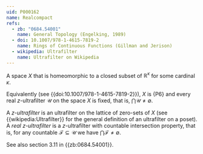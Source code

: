 ```yaml
---
uid: P000162
name: Realcompact
refs:
  - zb: "0684.54001"
    name: General Topology (Engelking, 1989)
  - doi: 10.1007/978-1-4615-7819-2
    name: Rings of Continuous Functions (Gillman and Jerison)
  - wikipedia: Ultrafilter
    name: Ultrafilter on Wikipedia
---
```


A space $X$ that is homeomorphic to a closed subset of $\mathbb{R}^\kappa$ for some cardinal $\kappa$.

Equivalently (see {{doi:10.1007/978-1-4615-7819-2}}), $X$ is {P6} and every real $z$-ultrafilter $\mathcal U$ on the space $X$ is fixed,
that is, $\bigcap\mathcal{U}\neq\emptyset$.

A *$z$-ultrafilter* is an ultrafilter on the lattice of zero-sets of $X$ (see {{wikipedia:Ultrafilter}} for the general definition of an ultrafilter on a poset). A *real $z$-ultrafilter* is a $z$-ultrafilter with countable intersection property, that is, for any countable $\mathcal{F}\subseteq \mathcal{U}$ we have $\bigcap\mathcal{F}\neq \emptyset$.

See also section 3.11 in {{zb:0684.54001}}.
